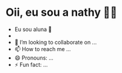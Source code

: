 # Oii, eu sou a nathy 🙋‍♀️
- Eu sou aluna 📖
-  
- 💞️ I’m looking to collaborate on ...
- 📫 How to reach me ...
- 😄 Pronouns: ...
- ⚡ Fun fact: ...
